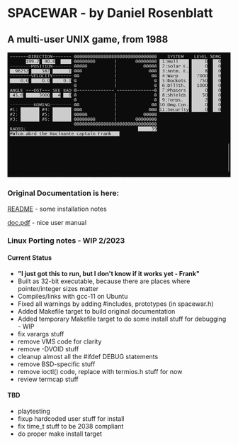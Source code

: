 
# SPACEWAR - by Daniel Rosenblatt

## A multi-user UNIX game, from 1988

![screenshot](img/spacewar.png)

### Original Documentation is here:
[README](src/README) - some installation notes

[doc.pdf](src/doc.pdf) - nice user manual

### Linux Porting notes - WIP 2/2023

#### Current Status
- **"I just got this to run, but I don't know if it works yet - Frank"**
- Built as 32-bit executable, because there are places where pointer/integer sizes matter
- Compiles/links with gcc-11 on Ubuntu
- Fixed all warnings by adding #includes, prototypes (in spacewar.h)
- Added Makefile target to build original documentation
- Added temporary Makefile target to do some install stuff for debugging - WIP
- fix varargs stuff
- remove VMS code for clarity
- remove -DVOID stuff
- cleanup almost all the #ifdef DEBUG statements
- remove BSD-specific stuff
- remove ioctl() code, replace with termios.h stuff for now
- review termcap stuff

#### TBD 
- playtesting
- fixup hardcoded user stuff for install
- fix time_t stuff to be 2038 compliant
- do proper make install target





